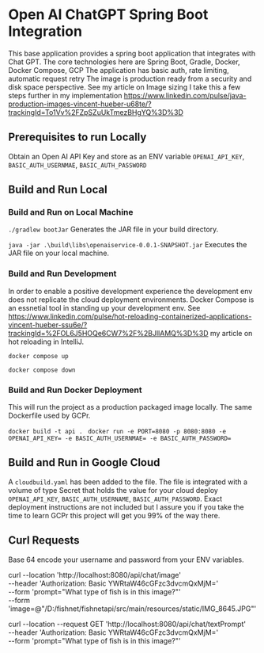 # Open AI ChatGPT Spring Boot Integration

This base application provides a spring boot application that integrates with Chat GPT.
The core technologies here are Spring Boot, Gradle, Docker, Docker Compose, GCP
The application has basic auth, rate limiting, automatic request retry
The image is production ready from a security and disk space perspective. See my article on Image
sizing I take this a few steps further in my
implementation https://www.linkedin.com/pulse/java-production-images-vincent-hueber-u68te/?trackingId=To1Vv%2FZpSZuUkTmezBHgYQ%3D%3D

## Prerequisites to run Locally

Obtain an Open AI API Key and store as an ENV variable `OPENAI_API_KEY`, `BASIC_AUTH_USERNMAE`,
`BASIC_AUTH_PASSWORD`

## Build and Run Local

### Build and Run on Local Machine

`./gradlew bootJar` Generates the JAR file in your build directory.

`java -jar .\build\libs\openaiservice-0.0.1-SNAPSHOT.jar` Executes the JAR file on your local
machine.

### Build and Run Development

In order to enable a positive development experience the development env does not replicate the
cloud deployment environments. Docker Compose is an essnetial tool in standing up your development
env.
See https://www.linkedin.com/pulse/hot-reloading-containerized-applications-vincent-hueber-ssu6e/?trackingId=%2FOL6J5HOQe6CW7%2F%2BJllAMQ%3D%3D
my article on hot reloading in IntelliJ.

`docker compose up`

`docker compose down`

### Build and Run Docker Deployment

This will run the project as a production packaged image locally. The same Dockerfile used by GCPr.

`docker build -t api .`
` docker run -e PORT=8080 -p 8080:8080 -e OPENAI_API_KEY= -e BASIC_AUTH_USERNMAE= -e BASIC_AUTH_PASSWORD=`

## Build and Run in Google Cloud

A `cloudbuild.yaml` has been added to the file. The file is integrated with a volume of type Secret
that holds the value for your cloud deploy `OPENAI_API_KEY`, `BASIC_AUTH_USERNAME`,
`BASIC_AUTH_PASSWORD`.
Exact deployment instructions are not included but I assure you if you take the time to learn GCPr
this project will get you 99% of the way there.

## Curl Requests

Base 64 encode your username and password from your ENV variables.

curl --location 'http://localhost:8080/api/chat/image' \
--header 'Authorization: Basic YWRtaW46cGFzc3dvcmQxMjM=' \
--form 'prompt="What type of fish is in this image?"' \
--form 'image=@"/D:/fishnet/fishnetapi/src/main/resources/static/IMG_8645.JPG"'

curl --location --request GET 'http://localhost:8080/api/chat/textPrompt' \
--header 'Authorization: Basic YWRtaW46cGFzc3dvcmQxMjM=' \
--form 'prompt="What type of fish is in this image?"'